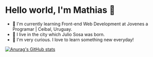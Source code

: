 # Hello world, I'm Mathias 👋
- 🌱 I'm currently learning Front-end Web Development at Jovenes a Programar | Ceibal, Uruguay. 
- 📍  I live in the city which Julio Sosa was born.
- 🦾 I'm very curious. I love to learn something new everyday!

[![Anurag's GitHub stats](https://github-readme-stats.vercel.app/api?username=na7hk3r&show_icons=true&count_private=true&hide=stars,issues&theme=nightOwl)](https://github.com/na7hk3r/github-readme-stats)


<!--
**na7hk3r/na7hk3r** is a ✨ _special_ ✨ repository because its `README.md` (this file) appears on your GitHub profile.

Here are some ideas to get you started:

- 🔭 I’m currently working on ...
- 🌱 I’m currently learning ...
- 👯 I’m looking to collaborate on ...
- 🤔 I’m looking for help with ...
- 💬 Ask me about ...
- 📫 How to reach me: ...
- 😄 Pronouns: ...
- ⚡ Fun fact: ...
-->


